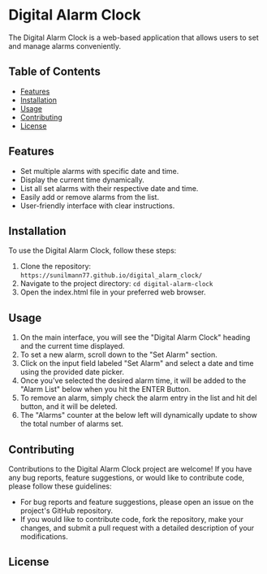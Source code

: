 # Digital Alarm Clock

The Digital Alarm Clock is a web-based application that allows users to set and manage alarms conveniently.

## Table of Contents

- [Features](#features)
- [Installation](#installation)
- [Usage](#usage)
- [Contributing](#contributing)
- [License](#license)

## Features

- Set multiple alarms with specific date and time.
- Display the current time dynamically.
- List all set alarms with their respective date and time.
- Easily add or remove alarms from the list.
- User-friendly interface with clear instructions.

## Installation

To use the Digital Alarm Clock, follow these steps:

1. Clone the repository: `https://sunilmann77.github.io/digital_alarm_clock/ `
2. Navigate to the project directory: `cd digital-alarm-clock`
3. Open the index.html file in your preferred web browser.

## Usage

1. On the main interface, you will see the "Digital Alarm Clock" heading and the current time displayed.
2. To set a new alarm, scroll down to the "Set Alarm" section.
3. Click on the input field labeled "Set Alarm" and select a date and time using the provided date picker.
4. Once you've selected the desired alarm time, it will be added to the "Alarm List" below when you hit the ENTER Button.
5. To remove an alarm, simply check the alarm entry in the list and hit del button, and it will be deleted.
6. The "Alarms" counter at the below left will dynamically update to show the total number of alarms set.

## Contributing

Contributions to the Digital Alarm Clock project are welcome! If you have any bug reports, feature suggestions, or would like to contribute code, please follow these guidelines:

- For bug reports and feature suggestions, please open an issue on the project's GitHub repository.
- If you would like to contribute code, fork the repository, make your changes, and submit a pull request with a detailed description of your modifications.

## License
